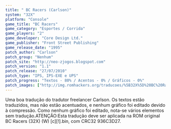 ```yaml
---
title: " BC Racers (Carlson)"
system: "32X"
platform: "Console"
game_title: "BC Racers"
game_category: "Esportes / Corrida"
game_players: "2"
game_developer: "Core Design Ltd."
game_publisher: "Front Street Publishing"
game_release_date: "1995"
patch_author: "Carlson"
patch_group: "Nenhum"
patch_site: "http://neo-zjogos.blogspot.com"
patch_version: "1.1"
patch_release: "27/07/2010"
patch_type: "IPS, IPS-EXE e UPS"
patch_progress: "Textos - 80% / Acentos - 0% / Gráficos - 0%"
patch_images: ["http://img.romhackers.org/traducoes/%5B32X%5D%20BC%20Racers%20-%20Carlson%20-%201.jpg","http://img.romhackers.org/traducoes/%5B32X%5D%20BC%20Racers%20-%20Carlson%20-%202.jpg","http://img.romhackers.org/traducoes/%5B32X%5D%20BC%20Racers%20-%20Carlson%20-%203.png"]
---
```

Uma boa tradução do tradutor freelancer Carlson. Os textos estão traduzidos, mas não estão acentuados, e nenhum gráfico foi editado devido à compressão. Como nenhum gráfico foi editado, nota-se vários elementos sem tradução.ATENÇÃO:Esta tradução deve ser aplicada na ROM original BC Racers (32X) (W) [c][!].bin, com CRC32 936C3D27.